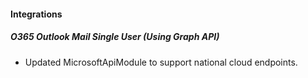 
#### Integrations
##### O365 Outlook Mail Single User (Using Graph API)
- Updated MicrosoftApiModule to support national cloud endpoints.
